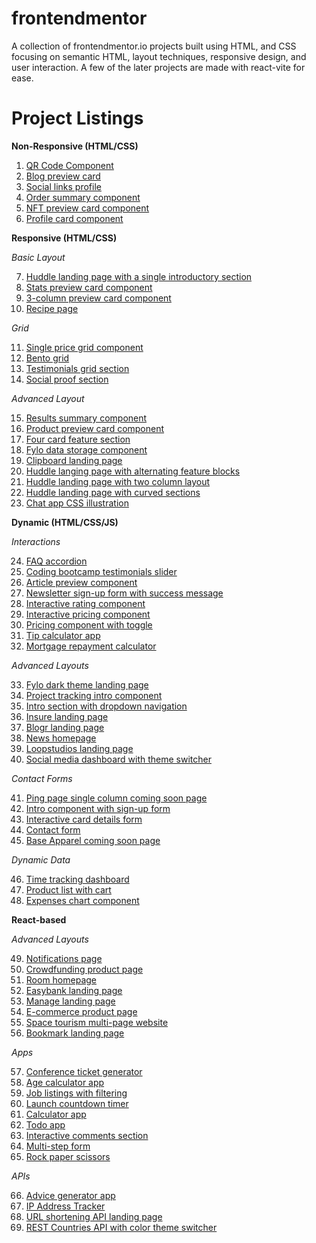 # frontendmentor
A collection of frontendmentor.io projects built using HTML, and CSS focusing on semantic HTML, layout techniques, responsive design, and user interaction.
A few of the later projects are made with react-vite for ease. 

# Project Listings

**Non-Responsive (HTML/CSS)**

 1. [QR Code Component](https://www.frontendmentor.io/challenges/qr-code-component-iux_sIO_H) 
 2. [Blog preview card](https://www.frontendmentor.io/challenges/blog-preview-card-ckPaj01IcS) 
 3. [Social links profile](https://www.frontendmentor.io/challenges/social-links-profile-UG32l9m6dQ) 
 4. [Order summary component](https://www.frontendmentor.io/challenges/order-summary-component-QlPmajDUj) 
 5. [NFT preview card component](https://www.frontendmentor.io/challenges/nft-preview-card-component-SbdUL_w0U) 
 6. [Profile card component](https://www.frontendmentor.io/challenges/profile-card-component-cfArpWshJ) 


**Responsive (HTML/CSS)**

*Basic Layout*

 7. [Huddle landing page with a single introductory section](https://www.frontendmentor.io/challenges/huddle-landing-page-with-a-single-introductory-section-B_2Wvxgi0) 
 8. [Stats preview card component](https://www.frontendmentor.io/challenges/stats-preview-card-component-8JqbgoU62) 
 9. [3-column preview card component](https://www.frontendmentor.io/challenges/3column-preview-card-component-pH92eAR2-) 
 10. [Recipe page](https://www.frontendmentor.io/challenges/recipe-page-KiTsR8QQKm) 

*Grid*

 11. [Single price grid component](https://www.frontendmentor.io/challenges/single-price-grid-component-5ce41129d0ff452fec5abbbc) 
 12. [Bento grid](https://www.frontendmentor.io/challenges/bento-grid-RMydElrlOj)
 13. [Testimonials grid section](https://www.frontendmentor.io/challenges/testimonials-grid-section-Nnw6J7Un7)
 14. [Social proof section](https://www.frontendmentor.io/challenges/social-proof-section-6e0qTv_bA)

*Advanced Layout*

 15. [Results summary component](https://www.frontendmentor.io/challenges/results-summary-component-CE_K6s0maV) 
 16. [Product preview card component](https://www.frontendmentor.io/challenges/product-preview-card-component-GO7UmttRfa) 
 17. [Four card feature section](https://www.frontendmentor.io/challenges/four-card-feature-section-weK1eFYK)
 18. [Fylo data storage component](https://www.frontendmentor.io/challenges/fylo-data-storage-component-1dZPRbV5n) 
 19. [Clipboard landing page](https://www.frontendmentor.io/challenges/clipboard-landing-page-5cc9bccd6c4c91111378ecb9) 
 20. [Huddle langing page with alternating feature blocks](https://www.frontendmentor.io/challenges/huddle-landing-page-with-alternating-feature-blocks-5ca5f5981e82137ec91a5100)
 21. [Huddle landing page with two column layout](https://www.frontendmentor.io/challenges/fylo-landing-page-with-two-column-layout-5ca5ef041e82137ec91a50f5)
 22. [Huddle landing page with curved sections](https://www.frontendmentor.io/challenges/huddle-landing-page-with-curved-sections-5ca5ecd01e82137ec91a50f2)
 23. [Chat app CSS illustration](https://www.frontendmentor.io/challenges/chat-app-css-illustration-O5auMkFqY)


**Dynamic (HTML/CSS/JS)**

*Interactions* 

 24. [FAQ accordion](https://www.frontendmentor.io/challenges/faq-accordion-wyfFdeBwBz) 
 25. [Coding bootcamp testimonials slider](https://www.frontendmentor.io/challenges/coding-bootcamp-testimonials-slider-4FNyLA8JL)
 26. [Article preview component](https://www.frontendmentor.io/challenges/article-preview-component-dYBN_pYFT)
 27. [Newsletter sign-up form with success message](https://www.frontendmentor.io/challenges/newsletter-signup-form-with-success-message-3FC1AZbNrv)
 28. [Interactive rating component](https://www.frontendmentor.io/challenges/interactive-rating-component-koxpeBUmI)
 29. [Interactive pricing component](https://www.frontendmentor.io/challenges/interactive-pricing-component-t0m8PIyY8)
 30. [Pricing component with toggle](https://www.frontendmentor.io/challenges/pricing-component-with-toggle-8vPwRMIC)
 31. [Tip calculator app](https://www.frontendmentor.io/challenges/tip-calculator-app-ugJNGbJUX)
 32. [Mortgage repayment calculator](https://www.frontendmentor.io/challenges/mortgage-repayment-calculator-Galx1LXK73)

*Advanced Layouts*

 33. [Fylo dark theme landing page](https://www.frontendmentor.io/challenges/fylo-dark-theme-landing-page-5ca5f2d21e82137ec91a50fd)
 34. [Project tracking intro component](https://www.frontendmentor.io/challenges/project-tracking-intro-component-5d289097500fcb331a67d80e)
 35. [Intro section with dropdown navigation](https://www.frontendmentor.io/challenges/intro-section-with-dropdown-navigation-ryaPetHE5)
 36. [Insure landing page](https://www.frontendmentor.io/challenges/insure-landing-page-uTU68JV8)
 37. [Blogr landing page](https://www.frontendmentor.io/challenges/blogr-landing-page-EX2RLAApP)
 38. [News homepage](https://www.frontendmentor.io/challenges/news-homepage-H6SWTa1MFl)
 39. [Loopstudios landing page](https://www.frontendmentor.io/challenges/loopstudios-landing-page-N88J5Onjw)
 40. [Social media dashboard with theme switcher](https://www.frontendmentor.io/challenges/social-media-dashboard-with-theme-switcher-6oY8ozp_H)

*Contact Forms*

 41. [Ping page single column coming soon page](https://www.frontendmentor.io/challenges/ping-single-column-coming-soon-page-5cadd051fec04111f7b848da)
 42. [Intro component with sign-up form](https://www.frontendmentor.io/challenges/intro-component-with-signup-form-5cf91bd49edda32581d28fd1)
 43. [Interactive card details form](https://www.frontendmentor.io/challenges/interactive-card-details-form-XpS8cKZDWw)
 44. [Contact form](https://www.frontendmentor.io/challenges/contact-form--G-hYlqKJj)
 45. [Base Apparel coming soon page](https://www.frontendmentor.io/challenges/base-apparel-coming-soon-page-5d46b47f8db8a7063f9331a0)

*Dynamic Data*

 46. [Time tracking dashboard](https://www.frontendmentor.io/challenges/time-tracking-dashboard-UIQ7167Jw)
 47. [Product list with cart](https://www.frontendmentor.io/challenges/product-list-with-cart-5MmqLVAp_d)
 48. [Expenses chart component](https://www.frontendmentor.io/challenges/expenses-chart-component-e7yJBUdjwt)


 **React-based**
 
 *Advanced Layouts*

 49. [Notifications page](https://www.frontendmentor.io/challenges/notifications-page-DqK5QAmKbC)
 50. [Crowdfunding product page](https://www.frontendmentor.io/challenges/crowdfunding-product-page-7uvcZe7ZR)
 51. [Room homepage](https://www.frontendmentor.io/challenges/room-homepage-BtdBY_ENq)
 52. [Easybank landing page](https://www.frontendmentor.io/challenges/easybank-landing-page-WaUhkoDN)
 53. [Manage landing page](https://www.frontendmentor.io/challenges/manage-landing-page-SLXqC6P5)
 54. [E-commerce product page](https://www.frontendmentor.io/challenges/ecommerce-product-page-UPsZ9MJp6)
 55. [Space tourism multi-page website](https://www.frontendmentor.io/challenges/space-tourism-multipage-website-gRWj1URZ3)
 56. [Bookmark landing page](https://www.frontendmentor.io/challenges/bookmark-landing-page-5d0b588a9edda32581d29158)

 *Apps*

 57. [Conference ticket generator](https://www.frontendmentor.io/challenges/conference-ticket-generator-oq5gFIU12w)
 58. [Age calculator app](https://www.frontendmentor.io/challenges/age-calculator-app-dF9DFFpj-Q)
 59. [Job listings with filtering](https://www.frontendmentor.io/challenges/job-listings-with-filtering-ivstIPCt)
 60. [Launch countdown timer](https://www.frontendmentor.io/challenges/launch-countdown-timer-N0XkGfyz-)
 61. [Calculator app](https://www.frontendmentor.io/challenges/calculator-app-9lteq5N29)
 62. [Todo app](https://www.frontendmentor.io/challenges/todo-app-Su1_KokOW)
 63. [Interactive comments section](https://www.frontendmentor.io/challenges/interactive-comments-section-iG1RugEG9)
 64. [Multi-step form](https://www.frontendmentor.io/challenges/multistep-form-YVAnSdqQBJ)
 65. [Rock paper scissors](https://www.frontendmentor.io/challenges/rock-paper-scissors-game-pTgwgvgH)

 *APIs*

 66. [Advice generator app](https://www.frontendmentor.io/challenges/advice-generator-app-QdUG-13db)
 67. [IP Address Tracker](https://www.frontendmentor.io/challenges/ip-address-tracker-I8-0yYAH0)
 68. [URL shortening API landing page](https://www.frontendmentor.io/challenges/url-shortening-api-landing-page-2ce3ob-G)
 69. [REST Countries API with color theme switcher](https://www.frontendmentor.io/challenges/rest-countries-api-with-color-theme-switcher-5cacc469fec04111f7b848ca)



